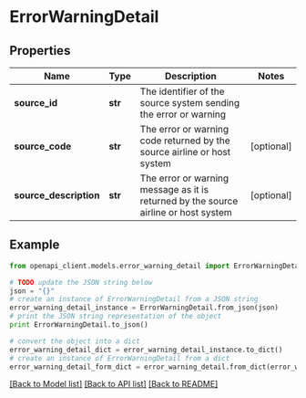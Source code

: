 # ErrorWarningDetail


## Properties
Name | Type | Description | Notes
------------ | ------------- | ------------- | -------------
**source_id** | **str** | The identifier of the source system sending the error or warning | 
**source_code** | **str** | The error or warning code returned by the source airline or host system | [optional] 
**source_description** | **str** | The error or warning message as it is returned by the source airline or host system | [optional] 

## Example

```python
from openapi_client.models.error_warning_detail import ErrorWarningDetail

# TODO update the JSON string below
json = "{}"
# create an instance of ErrorWarningDetail from a JSON string
error_warning_detail_instance = ErrorWarningDetail.from_json(json)
# print the JSON string representation of the object
print ErrorWarningDetail.to_json()

# convert the object into a dict
error_warning_detail_dict = error_warning_detail_instance.to_dict()
# create an instance of ErrorWarningDetail from a dict
error_warning_detail_form_dict = error_warning_detail.from_dict(error_warning_detail_dict)
```
[[Back to Model list]](../README.md#documentation-for-models) [[Back to API list]](../README.md#documentation-for-api-endpoints) [[Back to README]](../README.md)


